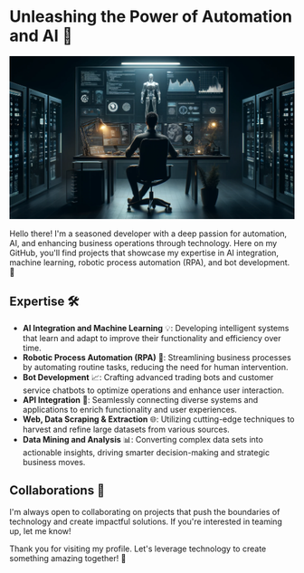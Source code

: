 # Unleashing the Power of Automation and AI 🚀

![Profile Preview](https://github.com/DevRex-0201/DevRex-0201/blob/main/main.webp)

Hello there! I'm a seasoned developer with a deep passion for automation, AI, and enhancing business operations through technology. Here on my GitHub, you'll find projects that showcase my expertise in AI integration, machine learning, robotic process automation (RPA), and bot development. 🤖

## Expertise 🛠️

- **AI Integration and Machine Learning** 💡: Developing intelligent systems that learn and adapt to improve their functionality and efficiency over time.
- **Robotic Process Automation (RPA)** 🤖: Streamlining business processes by automating routine tasks, reducing the need for human intervention.
- **Bot Development** 📈: Crafting advanced trading bots and customer service chatbots to optimize operations and enhance user interaction.
- **API Integration** 🔗: Seamlessly connecting diverse systems and applications to enrich functionality and user experiences.
- **Web, Data Scraping & Extraction** 🌐: Utilizing cutting-edge techniques to harvest and refine large datasets from various sources.
- **Data Mining and Analysis** 📊: Converting complex data sets into actionable insights, driving smarter decision-making and strategic business moves.

## Collaborations 🤝

I'm always open to collaborating on projects that push the boundaries of technology and create impactful solutions. If you're interested in teaming up, let me know!

Thank you for visiting my profile. Let's leverage technology to create something amazing together! 💪

